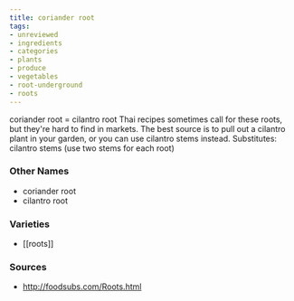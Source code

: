 ```yaml
---
title: coriander root
tags:
- unreviewed
- ingredients
- categories
- plants
- produce
- vegetables
- root-underground
- roots
---
```

coriander root = cilantro root Thai recipes sometimes call for these roots, but they're hard to find in markets. The best source is to pull out a cilantro plant in your garden, or you can use cilantro stems instead. Substitutes: cilantro stems (use two stems for each root)

### Other Names

* coriander root
* cilantro root

### Varieties

* [[roots]]

### Sources
* http://foodsubs.com/Roots.html
